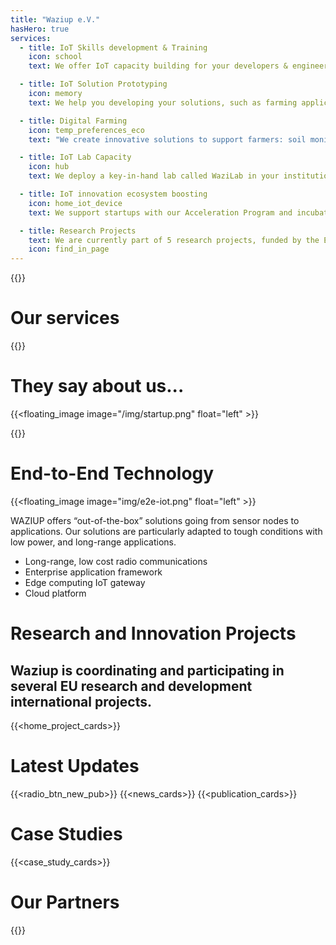 ```yaml
---
title: "Waziup e.V." 
hasHero: true
services:
  - title: IoT Skills development & Training
    icon: school
    text: We offer IoT capacity building for your developers & engineers. We organize hackathons and bootcamps on your premises.

  - title: IoT Solution Prototyping
    icon: memory
    text: We help you developing your solutions, such as farming applications. We developed a full stack technology to support your applications.

  - title: Digital Farming
    icon: temp_preferences_eco 
    text: "We create innovative solutions to support farmers: soil monitoring, livestock monitoring, water quality just to name a few."

  - title: IoT Lab Capacity
    icon: hub
    text: We deploy a key-in-hand lab called WaziLab in your institution. WaziLab is a complete package with hardware, software, training and services.

  - title: IoT innovation ecosystem boosting
    icon: home_iot_device
    text: We support startups with our Acceleration Program and incubate with technical bootcamps, networking activities, and business development.

  - title: Research Projects
    text: We are currently part of 5 research projects, funded by the European Commission and the German BMBF.
    icon: find_in_page
---
```


{{<home-banner-slider>}}

Our services 
============

{{<service-cards>}}


<!-- {{<floating_video float="center" link="https://www.youtube.com/embed/hu-v-eukLAc?autoplay=0;rel=0&loop=0;controls=0&amp;showinfo=0&autohide=1">}}
{{<end_floating_image>}} -->

They say about us... 
=====================

{{<floating_image image="/img/startup.png" float="left" >}}

{{<quote>}}

End-to-End Technology
=====================

{{<floating_image image="img/e2e-iot.png" float="left" >}}

WAZIUP offers “out-of-the-box” solutions going from sensor nodes to applications. Our solutions are particularly adapted to tough conditions with low power, and long-range applications.

- Long-range, low cost radio communications
- Enterprise application framework
- Edge computing IoT gateway
- Cloud platform

Research and Innovation Projects
================================

## Waziup is coordinating and participating in several EU research and development international projects.

{{<home_project_cards>}}


Latest Updates
==============

{{<radio_btn_new_pub>}}
{{<news_cards>}}
{{<publication_cards>}}


Case Studies
============

{{<case_study_cards>}}


Our Partners
============

{{<logoshow>}}

